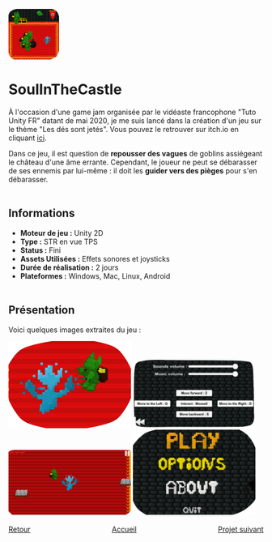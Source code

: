 <a href="https://gamejolt.com/games/Soul-In-The-Castle/492705"> <img src="./Images/SoulInTheCastle_2.png" alt="SoulInTheCastle Logo" width="100" height="100"></a>

# SoulInTheCastle

  À l'occasion d'une game jam organisée par le vidéaste francophone "Tuto Unity FR" datant de mai 2020, je me suis lancé dans la création d'un jeu sur le thème "Les dés sont jetés". Vous pouvez le retrouver sur itch.io en cliquant [ici](https://mcdown.itch.io/soul-in-the-castle).
  
  Dans ce jeu, il est question de **repousser des vagues** de goblins assiégeant le château d'une âme errante. Cependant, le joueur ne peut se débarasser de ses ennemis par lui-même : il doit les **guider vers des pièges** pour s'en débarasser.
<br><br>

## Informations
- **Moteur de jeu :** Unity 2D
- **Type :** STR en vue TPS
- **Status :** Fini
- **Assets Utilisées :** Effets sonores et joysticks
- **Durée de réalisation :** 2 jours
- **Plateformes :** Windows, Mac, Linux, Android
<br><br>

## Présentation
  Voici quelques images extraites du jeu :
  <div style="justify-content: center;">
    <img src="./Images/SoulInTheCastle_3.png" alt="Image 1" style="width: 48%;">
    <img src="./Images/SoulInTheCastle_4.png" alt="Image 2" style="width: 48%;">
  </div>
  <div style="justify-content: center;">
    <img src="./Images/SoulInTheCastle_5.png" alt="Image 3" style="width: 48%;">
    <img src="./Images/SoulInTheCastle_6.png" alt="Image 4" style="width: 48%;">
  </div>
<br>

<div style="display: flex; justify-content: space-between;">
    <div><a href="./punkfighter.html">Retour</a></div>
    <div><a href="./index.html">Accueil</a></div>
    <div><a href="./ratattack.html">Projet suivant</a></div>
</div>
